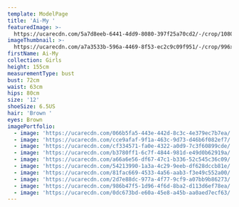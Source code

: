 ```yaml
---
template: ModelPage
title: 'Ai-My '
featuredImage: >-
  https://ucarecdn.com/5a7d8eeb-6441-4dd9-8080-397f25a70cd2/-/crop/1080x842/0,12/-/preview/
imageThumbnail: >-
  https://ucarecdn.com/a7a3533b-596a-4469-8f53-ec2c9c09f951/-/crop/996x1311/57,23/-/preview/
firstName: Ai-My
collection: Girls
height: 155cm
measurementType: bust
bust: 72cm
waist: 63cm
hips: 80cm
size: '12'
shoeSize: 6.5US
hair: 'Brown '
eyes: Brown
imagePortfolio:
  - image: 'https://ucarecdn.com/066b5fa5-443e-442d-8c3c-4e379ec7b7ea/'
  - image: 'https://ucarecdn.com/cce9afaf-9f1a-463c-9d73-d46b6f082ef7/'
  - image: 'https://ucarecdn.com/cf334571-fa0e-4322-a0d9-7c3f60899cde/'
  - image: 'https://ucarecdn.com/b3780ff1-6c7f-4844-981d-e49d0b62919a/'
  - image: 'https://ucarecdn.com/a66a6e56-df67-47c1-b336-52c545c36c09/'
  - image: 'https://ucarecdn.com/54213990-1a3a-4c29-9eeb-df628dccb81e/'
  - image: 'https://ucarecdn.com/81fac669-4533-4a56-aab3-f3e49c552a00/'
  - image: 'https://ucarecdn.com/2d7e88dc-977a-4f77-9cf9-a07bb9b86273/'
  - image: 'https://ucarecdn.com/986b47f5-1d96-4f6d-8ba2-d113d6ef78ea/'
  - image: 'https://ucarecdn.com/0dc673bd-e60a-45e8-a45b-aa0aed7ecf63/'
---
```


